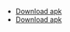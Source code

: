 - [Download apk](https://github.com/Megagonn/rider-apk/raw/main/app-release.apk)
- [Download apk](https://github.com/Megagonn/rider-apk/raw/main/app.apk)